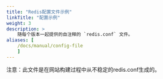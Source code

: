 ```yaml
---
title: "Redis配置文件示例"
linkTitle: "配置示例"
weight: 3
description: >
    随每个版本一起提供的自注释的 `redis.conf` 文件。
aliases: [
    /docs/manual/config-file
    ]
---
```


注意：此文件是在网站构建过程中从不稳定的redis.conf生成的。

